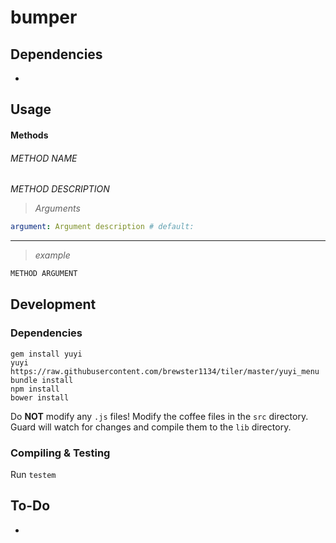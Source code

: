 # bumper

## Dependencies
*

## Usage

#### Methods

###### METHOD NAME
_METHOD DESCRIPTION_
> _Arguments_
```yaml
argument: Argument description # default:
```

---
> _example_
```coffee
METHOD ARGUMENT
```

## Development

### Dependencies

```shell
gem install yuyi
yuyi https://raw.githubusercontent.com/brewster1134/tiler/master/yuyi_menu
bundle install
npm install
bower install
```

Do **NOT** modify any `.js` files!  Modify the coffee files in the `src` directory.  Guard will watch for changes and compile them to the `lib` directory.

### Compiling & Testing
Run `testem`

## To-Do
*
